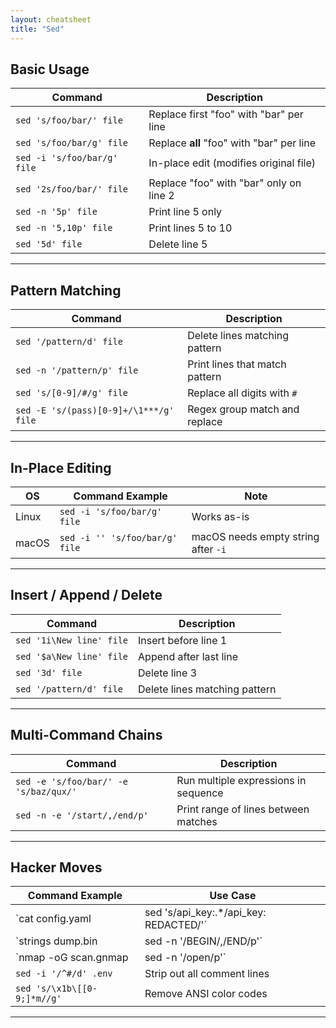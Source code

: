 ```yaml
---
layout: cheatsheet
title: "Sed"
---
```


## Basic Usage

| Command                             | Description                                  |
|-------------------------------------|----------------------------------------------|
| `sed 's/foo/bar/' file`             | Replace first "foo" with "bar" per line      |
| `sed 's/foo/bar/g' file`            | Replace **all** "foo" with "bar" per line    |
| `sed -i 's/foo/bar/g' file`         | In-place edit (modifies original file)       |
| `sed '2s/foo/bar/' file`            | Replace "foo" with "bar" only on line 2      |
| `sed -n '5p' file`                  | Print line 5 only                            |
| `sed -n '5,10p' file`               | Print lines 5 to 10                          |
| `sed '5d' file`                     | Delete line 5                                |

---

## Pattern Matching

| Command                                  | Description                                  |
|------------------------------------------|----------------------------------------------|
| `sed '/pattern/d' file`                  | Delete lines matching pattern                |
| `sed -n '/pattern/p' file`               | Print lines that match pattern               |
| `sed 's/[0-9]/#/g' file`                 | Replace all digits with `#`                  |
| `sed -E 's/(pass)[0-9]+/\1***/g' file`   | Regex group match and replace                |

---

## In-Place Editing

| OS        | Command Example                              | Note                                       |
|-----------|----------------------------------------------|--------------------------------------------|
| Linux     | `sed -i 's/foo/bar/g' file`                  | Works as-is                                |
| macOS     | `sed -i '' 's/foo/bar/g' file`               | macOS needs empty string after `-i`        |

---

## Insert / Append / Delete

| Command                        | Description                                  |
|--------------------------------|----------------------------------------------|
| `sed '1i\New line' file`       | Insert before line 1                         |
| `sed '$a\New line' file`       | Append after last line                       |
| `sed '3d' file`                | Delete line 3                                |
| `sed '/pattern/d' file`        | Delete lines matching pattern                |

---

## Multi-Command Chains

| Command                                  | Description                                  |
|------------------------------------------|----------------------------------------------|
| `sed -e 's/foo/bar/' -e 's/baz/qux/'`    | Run multiple expressions in sequence         |
| `sed -n -e '/start/,/end/p'`             | Print range of lines between matches         |

---

## Hacker Moves

| Command Example                                           | Use Case                                  |
|-----------------------------------------------------------|-------------------------------------------|
| `cat config.yaml | sed 's/api_key:.*/api_key: REDACTED/'` | Mask keys in config                       |
| `strings dump.bin | sed -n '/BEGIN/,/END/p'`              | Extract PEM block from binary             |
| `nmap -oG scan.gnmap | sed -n '/open/p'`                  | Filter open port lines                    |
| `sed -i '/^#/d' .env`                                     | Strip out all comment lines               |
| `sed 's/\x1b\[[0-9;]*m//g'`                               | Remove ANSI color codes                   |

---

